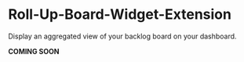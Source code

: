 # Roll-Up-Board-Widget-Extension
Display an aggregated view of your backlog board on your dashboard.

**COMING SOON**

